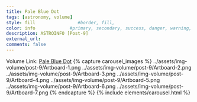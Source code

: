 ```yaml
---
title: Pale Blue Dot
tags: [astronomy, volume]
style: fill                #border, fill, 
color: info             #primary, secondary, success, danger, warning, info, light, dark
description: ASTROINFO [Post-9]
external_url:  
comments: false
---
```

Volume Link: [Pale Blue Dot](https://volumestories.page.link/RTkZ)
{% capture carousel_images %}
../assets/img-volume/post-9/Artboard-1.png
../assets/img-volume/post-9/Artboard-2.png
../assets/img-volume/post-9/Artboard-3.png
../assets/img-volume/post-9/Artboard-4.png
../assets/img-volume/post-9/Artboard-5.png
../assets/img-volume/post-9/Artboard-6.png
../assets/img-volume/post-9/Artboard-7.png
{% endcapture %}
{% include elements/carousel.html %}